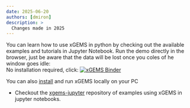 ```yaml
---
date: 2025-06-20
authors: [dmiron]
description: >
  Changes made in 2025
---
```

 You can learn how to use xGEMS in python by checking out the available examples and tutorials in Jupyter Notebook. Run the demo directly in the browser, just be aware that the data will be lost once you coles of he window goes idle:  
  No installation required, click: [![xGEMS Binder](https://mybinder.org/badge_logo.svg)](https://mybinder.org/v2/gh/gemshub/xgems-jupyter/main?urlpath=lab/tree/how-to-use-xgems-examples.ipynb)

 You can also [install](/start/gemstandalone/download/#xgems) and run xGEMS locally on your PC 

 * Checkout the [xgems-jupyter](https://github.com/gemshub/xgems-jupyter) repository of examples using xGEMS in jupyter notebooks. 
